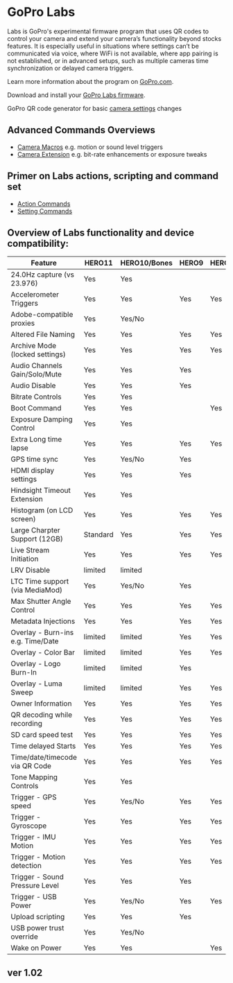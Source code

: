 # GoPro Labs

Labs is GoPro's experimental firmware program that uses QR codes to control your camera and extend your camera’s functionality beyond stocks features. It is especially useful in situations where settings can’t be communicated via voice, where WiFi is not available, where app pairing is not established, or in advanced setups, such as multiple cameras time synchronization or delayed camera triggers.

Learn more information about the program on [GoPro.com](http://www.gopro.com/labs).

Download and install your [GoPro Labs firmware](https://community.gopro.com/s/article/GoPro-Labs).

GoPro QR code generator for basic [camera settings](control/custom) changes

## Advanced Commands Overviews

- [Camera Macros](control) e.g. motion or sound level triggers
- [Camera Extension](control/extensions) e.g. bit-rate enhancements or exposure tweaks

## Primer on Labs actions, scripting and command set

- [Action Commands](control/actions)
- [Setting Commands](control/settings)

## Overview of Labs functionality and device compatibility: 


| Feature                           | HERO11  | HERO10/Bones  | HERO9 | HERO8 | HERO7 | MAX |
|-----------------------------------|---------|---------|-------|-------|-------|-----|
| 24.0Hz capture (vs 23.976)        | Yes     | Yes     |       |       |       |     |
| Accelerometer Triggers            | Yes     | Yes     | Yes   | Yes   | Yes   | Yes |
| Adobe-compatible proxies          | Yes     | Yes/No  |       |       |       |     |
| Altered File Naming               | Yes     | Yes     | Yes   | Yes   | Yes   | Yes |
| Archive Mode (locked settings)    | Yes     | Yes     | Yes   | Yes   | Yes   | Yes |
| Audio Channels Gain/Solo/Mute     | Yes     | Yes     | Yes   |       |       |     |
| Audio Disable                     | Yes     | Yes     | Yes   |       |       |     |
| Bitrate Controls                  | Yes     | Yes     |       |       |       |     |
| Boot Command                      | Yes     | Yes     |       | Yes   |       |     |
| Exposure Damping Control          | Yes     | Yes     |       |       |       |     |
| Extra Long time lapse             | Yes     | Yes     | Yes   | Yes   | Yes   | Yes |
| GPS time sync                     | Yes     | Yes/No  | Yes   |       |       |     |
| HDMI display settings             | Yes     | Yes     | Yes   |       |       |     |
| Hindsight Timeout Extension       | Yes     | Yes     |       |       |       |     |
| Histogram (on LCD screen)         | Yes     | Yes     | Yes   | Yes   |       |     |
| Large Charpter Support (12GB)     | Standard| Yes     | Yes   | Yes   |       | Yes |
| Live Stream Initiation            | Yes     | Yes     | Yes   | Yes   |       |     |
| LRV Disable                       | limited | limited |       |       |       |     |
| LTC Time support (via MediaMod)   | Yes     | Yes/No  | Yes   |       |       |     |
| Max Shutter Angle Control         | Yes     | Yes     | Yes   | Yes   | Yes   | Yes |
| Metadata Injections               | Yes     | Yes     | Yes   | Yes   | Yes   | Yes |
| Overlay - Burn-ins e.g. Time/Date | limited | limited | Yes   | Yes   |       |     |
| Overlay - Color Bar               | limited | limited | Yes   | Yes   |       |     |
| Overlay - Logo Burn-In            | limited | limited | Yes   |       |       |     |
| Overlay - Luma Sweep              | limited | limited | Yes   | Yes   |       |     |
| Owner Information                 | Yes     | Yes     | Yes   | Yes   | Yes   | Yes |
| QR decoding while recording       | Yes     | Yes     | Yes   | Yes   | Yes   | Yes |
| SD card speed test                | Yes     | Yes     | Yes   | Yes   |       |     |
| Time delayed Starts               | Yes     | Yes     | Yes   | Yes   | Yes   | Yes |
| Time/date/timecode via QR Code    | Yes     | Yes     | Yes   | Yes   | Yes   | Yes |
| Tone Mapping Controls             | Yes     | Yes     |       |       |       |     |
| Trigger - GPS speed               | Yes     | Yes/No  | Yes   | Yes   | Yes   | Yes |
| Trigger - Gyroscope               | Yes     | Yes     | Yes   | Yes   | Yes   | Yes |
| Trigger - IMU Motion              | Yes     | Yes     | Yes   | Yes   | Yes   | Yes |
| Trigger - Motion detection        | Yes     | Yes     | Yes   | Yes   | Yes   | Yes |
| Trigger - Sound Pressure Level    | Yes     | Yes     | Yes   |       |       |     |
| Trigger - USB Power               | Yes     | Yes/No  | Yes   | Yes   |       | Yes |
| Upload scripting                  | Yes     | Yes     | Yes   |       |       |     |
| USB power trust override          | Yes     | Yes/No  |       |       |       |     |
| Wake on Power                     | Yes     | Yes     |       | Yes   |       |     |

## ver 1.02
